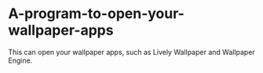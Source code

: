 # A-program-to-open-your-wallpaper-apps
This can open your wallpaper apps, such as Lively Wallpaper and Wallpaper Engine.
